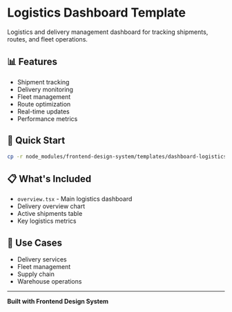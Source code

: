 # Logistics Dashboard Template

Logistics and delivery management dashboard for tracking shipments, routes, and fleet operations.

## 📊 Features

- Shipment tracking
- Delivery monitoring
- Fleet management
- Route optimization
- Real-time updates
- Performance metrics

## 🚀 Quick Start

```bash
cp -r node_modules/frontend-design-system/templates/dashboard-logistics ./src/
```

## 📋 What's Included

- `overview.tsx` - Main logistics dashboard
- Delivery overview chart
- Active shipments table
- Key logistics metrics

## 🎯 Use Cases

- Delivery services
- Fleet management
- Supply chain
- Warehouse operations

---

**Built with Frontend Design System**
